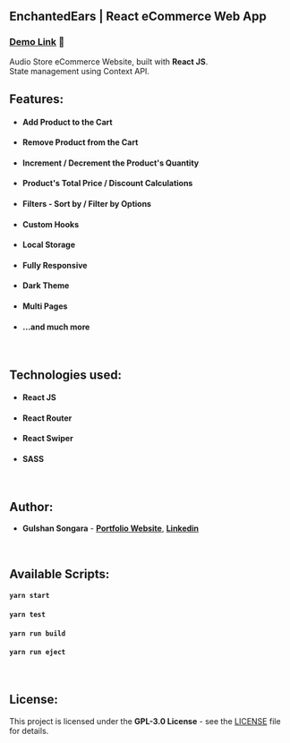 ## EnchantedEars | React eCommerce Web App

### [Demo Link]() 🔗

Audio Store eCommerce Website, built with **React JS**. <br/>
State management using Context API.
<br/>

## Features:

- #### Add Product to the Cart
- #### Remove Product from the Cart
- #### Increment / Decrement the Product's Quantity
- #### Product's Total Price / Discount Calculations
- #### Filters - Sort by / Filter by Options
- #### Custom Hooks
- #### Local Storage
- #### Fully Responsive
- #### Dark Theme
- #### Multi Pages
- #### ...and much more

<br/>

## Technologies used:

- #### **React JS**
- #### **React Router**
- #### **React Swiper**
- #### **SASS**

<br/>

## Author:

- **Gulshan Songara** - **[Portfolio Website]()**, **[Linkedin]()**

<br/>

## Available Scripts:

#### `yarn start`

#### `yarn test`

#### `yarn run build`

#### `yarn run eject`

<br/>

## License:

This project is licensed under the  **GPL-3.0 License** - see the [LICENSE](LICENSE.md) file for details.
